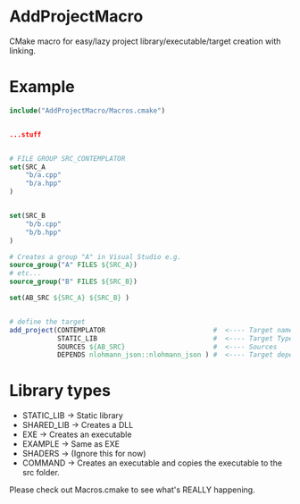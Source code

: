 # AddProjectMacro
 CMake macro for easy/lazy project library/executable/target creation with linking.


# Example

```cmake
include("AddProjectMacro/Macros.cmake")


...stuff


# FILE GROUP SRC_CONTEMPLATOR
set(SRC_A
	"b/a.cpp"
	"b/a.hpp"
)


set(SRC_B
	"b/b.cpp"
	"b/b.hpp"
)

# Creates a group "A" in Visual Studio e.g.
source_group("A" FILES ${SRC_A})
# etc...
source_group("B" FILES ${SRC_B})

set(AB_SRC ${SRC_A} ${SRC_B} )


# define the target
add_project(CONTEMPLATOR                           #  <---- Target name
            STATIC_LIB                             #  <---- Target Type
            SOURCES ${AB_SRC}                      #  <---- Sources
            DEPENDS nlohmann_json::nlohmann_json ) #  <---- Target dependencies

```

# Library types
* STATIC_LIB -> Static library
* SHARED_LIB -> Creates a DLL
* EXE        -> Creates an executable
* EXAMPLE    -> Same as EXE
* SHADERS    -> (Ignore this for now)
* COMMAND    -> Creates an executable and copies the executable to the src folder.



Please check out Macros.cmake to see what's REALLY happening.


